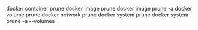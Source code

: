 docker container prune
docker image prune
docker image prune -a
docker volume prune
docker network prune
docker system prune
docker system prune -a --volumes
